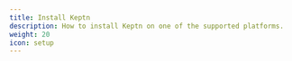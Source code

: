 ```yaml
---
title: Install Keptn
description: How to install Keptn on one of the supported platforms.
weight: 20
icon: setup
---
```

